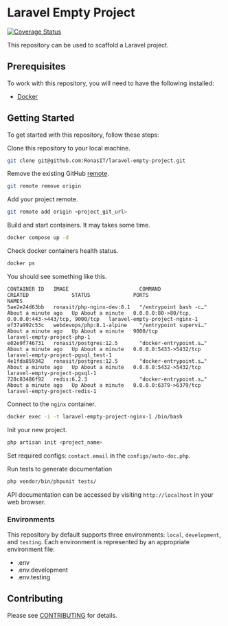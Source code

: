 # Laravel Empty Project

[![Coverage Status](https://coveralls.io/repos/github/RonasIT/laravel-empty-project/badge.svg?branch=development)](https://coveralls.io/github/RonasIT/laravel-empty-project?branch=development)

This repository can be used to scaffold a Laravel project.

## Prerequisites

To work with this repository, you will need to have the following
installed:

- [Docker](https://www.docker.com)

## Getting Started

To get started with this repository, follow these steps:

Clone this repository to your local machine.

```sh
git clone git@github.com:RonasIT/laravel-empty-project.git
```

Remove the existing GitHub [remote](https://git-scm.com/docs/git-remote).

```sh
git remote remove origin
```

Add your project remote.

```sh
git remote add origin <project_git_url>
```

Build and start containers. It may takes some time.

```sh
docker compose up -d
```

Check docker containers health status.

```sh
docker ps
```

You should see something like this.

```
CONTAINER ID   IMAGE                       COMMAND                  CREATED              STATUS              PORTS                                                NAMES
5ae2e24d63bb   ronasit/php-nginx-dev:8.1   "/entrypoint bash -c…"   About a minute ago   Up About a minute   0.0.0.0:80->80/tcp, 0.0.0.0:443->443/tcp, 9000/tcp   laravel-empty-project-nginx-1
ef37a992c53c   webdevops/php:8.1-alpine    "/entrypoint supervi…"   About a minute ago   Up About a minute   9000/tcp                                             laravel-empty-project-php-1
e02e9f746731   ronasit/postgres:12.5       "docker-entrypoint.s…"   About a minute ago   Up About a minute   0.0.0.0:5433->5432/tcp                               laravel-empty-project-pgsql_test-1
4e1fda859342   ronasit/postgres:12.5       "docker-entrypoint.s…"   About a minute ago   Up About a minute   0.0.0.0:5432->5432/tcp                               laravel-empty-project-pgsql-1
728c83486f92   redis:6.2.3                 "docker-entrypoint.s…"   About a minute ago   Up About a minute   0.0.0.0:6379->6379/tcp                               laravel-empty-project-redis-1
```

Connect to the `nginx` container.

```sh
docker exec -i -t laravel-empty-project-nginx-1 /bin/bash
```

Init your new project.

```sh
php artisan init <project_name>
```

Set required configs: `contact.email` in the `configs/auto-doc.php`.

Run tests to generate documentation

```sh
php vendor/bin/phpunit tests/
```

API documentation can be accessed by visiting `http://localhost` in your
web browser.

### Environments

This repository by default supports three environments: `local`, `development`,
and `testing`. Each environment is represented by an appropriate environment file:

- .env
- .env.development
- .env.testing

## Contributing

Please see [CONTRIBUTING](.github/CONTRIBUTING.md) for details.
